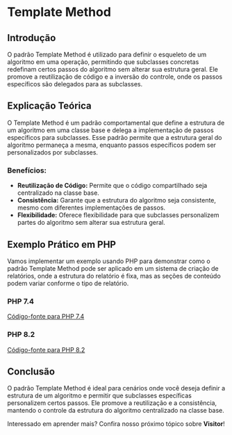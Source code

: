 # Template Method

## Introdução
O padrão Template Method é utilizado para definir o esqueleto de um algoritmo em uma operação, permitindo que subclasses concretas redefinam certos passos do algoritmo sem alterar sua estrutura geral. Ele promove a reutilização de código e a inversão do controle, onde os passos específicos são delegados para as subclasses.

## Explicação Teórica
O Template Method é um padrão comportamental que define a estrutura de um algoritmo em uma classe base e delega a implementação de passos específicos para subclasses. Esse padrão permite que a estrutura geral do algoritmo permaneça a mesma, enquanto passos específicos podem ser personalizados por subclasses.

### Benefícios:
- **Reutilização de Código:** Permite que o código compartilhado seja centralizado na classe base.
- **Consistência:** Garante que a estrutura do algoritmo seja consistente, mesmo com diferentes implementações de passos.
- **Flexibilidade:** Oferece flexibilidade para que subclasses personalizem partes do algoritmo sem alterar sua estrutura geral.

## Exemplo Prático em PHP

Vamos implementar um exemplo usando PHP para demonstrar como o padrão Template Method pode ser aplicado em um sistema de criação de relatórios, onde a estrutura do relatório é fixa, mas as seções de conteúdo podem variar conforme o tipo de relatório.

### PHP 7.4
[Código-fonte para PHP 7.4](../../src/behavioral-patterns/php7.4/TemplateMethodExample.php)

### PHP 8.2
[Código-fonte para PHP 8.2](../../src/behavioral-patterns/php8.2/TemplateMethodExample.php)

## Conclusão
O padrão Template Method é ideal para cenários onde você deseja definir a estrutura de um algoritmo e permitir que subclasses específicas personalizem certos passos. Ele promove a reutilização e a consistência, mantendo o controle da estrutura do algoritmo centralizado na classe base.

Interessado em aprender mais? Confira nosso próximo tópico sobre **Visitor**!
